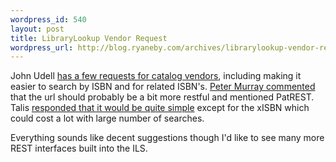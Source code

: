 ```yaml
--- 
wordpress_id: 540
layout: post
title: LibraryLookup Vendor Request
wordpress_url: http://blog.ryaneby.com/archives/librarylookup-vendor-request/
---
```

John Udell <a href="http://blog.jonudell.net/2007/07/16/a-message-for-library-catalog-vendors/">has a few requests for catalog vendors</a>, including making it easier to search by ISBN and for related ISBN's. <a href="http://blog.jonudell.net/2007/07/16/a-message-for-library-catalog-vendors/#comment-40318">Peter Murray commented</a> that the url should probably be a bit more restful and mentioned PatREST. Talis <a href="http://blogs.talis.com/panlibus/archives/2007/07/a_message_to_li.php">responded that it would be quite simple</a> except for the xISBN which could cost a lot with large number of searches.

Everything sounds like decent suggestions though I'd like to see many more REST interfaces built into the ILS.
